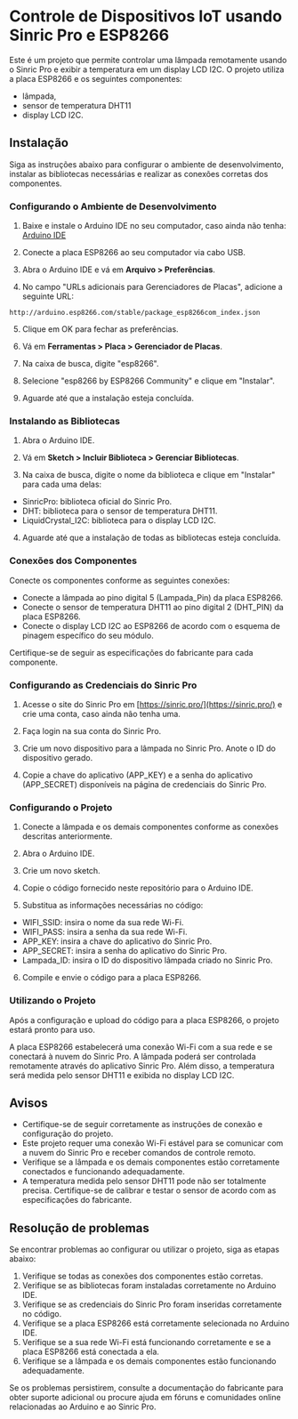 # Controle de Dispositivos IoT usando Sinric Pro e ESP8266

Este é um projeto que permite controlar uma lâmpada remotamente usando o Sinric Pro e exibir a temperatura em um display LCD I2C. O projeto utiliza a placa ESP8266 e os seguintes componentes: 
- lâmpada, 
- sensor de temperatura DHT11
- display LCD I2C.

## Instalação

Siga as instruções abaixo para configurar o ambiente de desenvolvimento, instalar as bibliotecas necessárias e realizar as conexões corretas dos componentes.

### Configurando o Ambiente de Desenvolvimento

1. Baixe e instale o Arduino IDE no seu computador, caso ainda não tenha: [Arduino IDE](https://www.arduino.cc/en/software)

2. Conecte a placa ESP8266 ao seu computador via cabo USB.

3. Abra o Arduino IDE e vá em **Arquivo > Preferências**.

4. No campo "URLs adicionais para Gerenciadores de Placas", adicione a seguinte URL:
  
  ```
  http://arduino.esp8266.com/stable/package_esp8266com_index.json
  ```

5. Clique em OK para fechar as preferências.

6. Vá em **Ferramentas > Placa > Gerenciador de Placas**.

7. Na caixa de busca, digite "esp8266".

8. Selecione "esp8266 by ESP8266 Community" e clique em "Instalar".

9. Aguarde até que a instalação esteja concluída.

### Instalando as Bibliotecas

1. Abra o Arduino IDE.

2. Vá em **Sketch > Incluir Biblioteca > Gerenciar Bibliotecas**.

3. Na caixa de busca, digite o nome da biblioteca e clique em "Instalar" para cada uma delas:
- SinricPro: biblioteca oficial do Sinric Pro.
- DHT: biblioteca para o sensor de temperatura DHT11.
- LiquidCrystal_I2C: biblioteca para o display LCD I2C.

4. Aguarde até que a instalação de todas as bibliotecas esteja concluída.

### Conexões dos Componentes

Conecte os componentes conforme as seguintes conexões:

- Conecte a lâmpada ao pino digital 5 (Lampada_Pin) da placa ESP8266.
- Conecte o sensor de temperatura DHT11 ao pino digital 2 (DHT_PIN) da placa ESP8266.
- Conecte o display LCD I2C ao ESP8266 de acordo com o esquema de pinagem específico do seu módulo.

Certifique-se de seguir as especificações do fabricante para cada componente.

### Configurando as Credenciais do Sinric Pro

1. Acesse o site do Sinric Pro em [https://sinric.pro/](https://sinric.pro/) e crie uma conta, caso ainda não tenha uma.

2. Faça login na sua conta do Sinric Pro.

3. Crie um novo dispositivo para a lâmpada no Sinric Pro. Anote o ID do dispositivo gerado.

4. Copie a chave do aplicativo (APP_KEY) e a senha do aplicativo (APP_SECRET) disponíveis na página de credenciais do Sinric Pro.

### Configurando o Projeto

1. Conecte a lâmpada e os demais componentes conforme as conexões descritas anteriormente.

2. Abra o Arduino IDE.

3. Crie um novo sketch.

4. Copie o código fornecido neste repositório para o Arduino IDE.

5. Substitua as informações necessárias no código:
- WIFI_SSID: insira o nome da sua rede Wi-Fi.
- WIFI_PASS: insira a senha da sua rede Wi-Fi.
- APP_KEY: insira a chave do aplicativo do Sinric Pro.
- APP_SECRET: insira a senha do aplicativo do Sinric Pro.
- Lampada_ID: insira o ID do dispositivo lâmpada criado no Sinric Pro.

6. Compile e envie o código para a placa ESP8266.

### Utilizando o Projeto

Após a configuração e upload do código para a placa ESP8266, o projeto estará pronto para uso.

A placa ESP8266 estabelecerá uma conexão Wi-Fi com a sua rede e se conectará à nuvem do Sinric Pro. A lâmpada poderá ser controlada remotamente através do aplicativo Sinric Pro. Além disso, a temperatura será medida pelo sensor DHT11 e exibida no display LCD I2C.

## Avisos

- Certifique-se de seguir corretamente as instruções de conexão e configuração do projeto.
- Este projeto requer uma conexão Wi-Fi estável para se comunicar com a nuvem do Sinric Pro e receber comandos de controle remoto.
- Verifique se a lâmpada e os demais componentes estão corretamente conectados e funcionando adequadamente.
- A temperatura medida pelo sensor DHT11 pode não ser totalmente precisa. Certifique-se de calibrar e testar o sensor de acordo com as especificações do fabricante.

## Resolução de problemas

Se encontrar problemas ao configurar ou utilizar o projeto, siga as etapas abaixo:

1. Verifique se todas as conexões dos componentes estão corretas.
2. Verifique se as bibliotecas foram instaladas corretamente no Arduino IDE.
3. Verifique se as credenciais do Sinric Pro foram inseridas corretamente no código.
4. Verifique se a placa ESP8266 está corretamente selecionada no Arduino IDE.
5. Verifique se a sua rede Wi-Fi está funcionando corretamente e se a placa ESP8266 está conectada a ela.
6. Verifique se a lâmpada e os demais componentes estão funcionando adequadamente.

Se os problemas persistirem, consulte a documentação do fabricante para obter suporte adicional ou procure ajuda em fóruns e comunidades online relacionadas ao Arduino e ao Sinric Pro.


